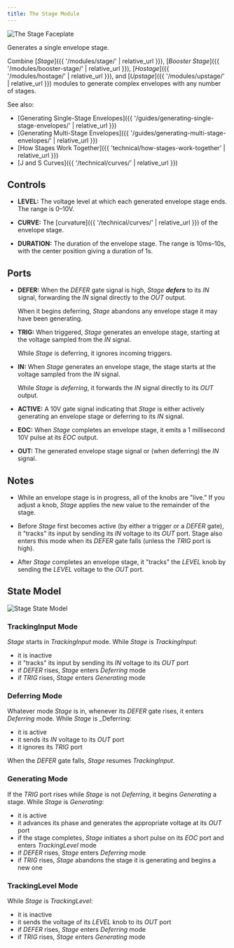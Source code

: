 ```yaml
---
title: The Stage Module
---
```


<img class="faceplate" src="stage.svg" alt="The Stage Faceplate" />

Generates a single envelope stage.

Combine
[_Stage_]({{ '/modules/stage/' | relative_url }}),
[_Booster Stage_]({{ '/modules/booster-stage/' | relative_url }}),
[_Hostage_]({{ '/modules/hostage/' | relative_url }}),
and [_Upstage_]({{ '/modules/upstage/' | relative_url }})
modules
to generate complex envelopes
with any number of stages.

See also:

- [Generating Single-Stage Envelopes]({{ '/guides/generating-single-stage-envelopes/' | relative_url }})
- [Generating Multi-Stage Envelopes]({{ '/guides/generating-multi-stage-envelopes/' | relative_url }})
- [How Stages Work Together]({{ 'technical/how-stages-work-together' | relative_url }})
- [J and S Curves]({{ '/technical/curves/' | relative_url }})

## Controls

- **LEVEL:**
    The voltage level at which each generated envelope stage ends.
    The range is 0–10V.

- **CURVE:**
    The
    [curvature]({{ '/technical/curves/' | relative_url }})
    of the envelope stage.


- **DURATION:**
    The duration of the envelope stage.
    The range is 10ms–10s,
    with the center position
    giving a duration of 1s.

## Ports

- **DEFER:**
    When the _DEFER_ gate signal is high,
    _Stage_ **_defers_** to its _IN_ signal,
    forwarding the _IN_ signal
    directly to the _OUT_ output.

    When it begins deferring,
    _Stage_ abandons any envelope stage
    it may have been generating.

- **TRIG:**
    When triggered,
    _Stage_ generates an envelope stage,
    starting at the voltage sampled from the _IN_ signal.

    While _Stage_ is deferring,
    it ignores incoming triggers.

- **IN:**
    When _Stage_ generates an envelope stage,
    the stage starts
    at the voltage sampled from the _IN_ signal.

    While _Stage_ is _deferring_,
    it forwards the _IN_ signal directly to its _OUT_ output.

- **ACTIVE:**
    A 10V gate signal indicating that _Stage_
    is either actively generating an envelope stage
    or deferring to its _IN_ signal.

- **EOC:**
    When _Stage_ completes an envelope stage,
    it emits a 1 millisecond 10V pulse
    at its _EOC_ output.

- **OUT:**
    The generated envelope stage signal
    or (when deferring) the _IN_ signal.

## Notes

- While an envelope stage is in progress,
  all of the knobs are "live."
  If you adjust a knob,
  _Stage_ applies the new value
  to the remainder of the stage.

- Before _Stage_ first becomes active
  (by either a trigger or a _DEFER_ gate),
  it "tracks" its input
  by sending its _IN_ voltage to its _OUT_ port.
  Stage also enters this mode
  when its _DEFER_ gate falls (unless the _TRIG_ port is high). 

- After _Stage_ completes an envelope stage,
  it "tracks" the _LEVEL_ knob
  by sending the _LEVEL_ voltage to the _OUT_ port.

## State Model

![Stage State Model](stage-state-model.png)

### TrackingInput Mode
_Stage_ starts in _TrackingInput_ mode.
While _Stage_ is _TrackingInput_:
- it is inactive
- it "tracks" its input by sending its _IN_ voltage to its _OUT_ port
- if _DEFER_ rises, _Stage_ enters _Deferring_ mode 
- if _TRIG_ rises, _Stage_ enters _Generating_ mode

### Deferring Mode

Whatever mode _Stage_ is in,
whenever its _DEFER_ gate rises,
it enters _Deferring_ mode.
While _Stage_ is _Deferring:

- it is active
- it sends its _IN_ voltage to its _OUT_ port
- it ignores its _TRIG_ port

When the _DEFER_ gate falls,
_Stage_ resumes _TrackingInput_.

### Generating Mode

If the _TRIG_ port rises
while _Stage_ is not _Deferring_,
it begins _Generating_ a stage.
While _Stage_ is _Generating_:

- it is active
- it advances its phase and generates the appropriate voltage at its _OUT_ port
- if the stage completes,
  _Stage_ initiates a short pulse on its _EOC_ port
  and enters _TrackingLevel_ mode
- if _DEFER_ rises, _Stage_ enters _Deferring_ mode 
- if _TRIG_ rises, _Stage_ abandons the stage it is generating and begins a new one


### TrackingLevel Mode

While _Stage_ is _TrackingLevel_:

- it is inactive
- it sends the voltage of its _LEVEL_ knob to its _OUT_ port
- if _DEFER_ rises, _Stage_ enters _Deferring_ mode 
- if _TRIG_ rises, _Stage_ enters _Generating_ mode
